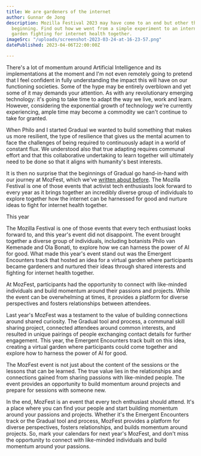 ```yaml
---
title: We are gardeners of the internet
author: Gunnar de Jong
description: Mozilla Festival 2023 may have come to an end but other things are just
  beginning. Find out how we went from a simple experiment to an international activist
  garden fighting for internet health together.
imageSrc: "/uploads/screenshot-2023-03-24-at-16-23-57.png"
datePublished: 2023-04-06T22:00:00Z

---
```

There's a lot of momentum around Artificial Intelligence and its implementations at the moment and I'm not even remotely going to pretend that I feel confident in fully understanding the impact this will have on our functioning societies. Some of the hype may be entirely overblown and yet some of it may demands your attention. As with any revolutionary emerging technology: it's going to take time to adapt the way we live, work and learn. However, considering the exponential growth of technology we're currently experiencing, ample time may become a commodity we can't continue to take for granted.

When Philo and I started Gradual we wanted to build something that makes us more resilient, the type of resilience that gives us the mental acumen to face the challenges of being required to continuously adapt in a world of constant flux. We understood also that true adapting requires communal effort and that this collaborative undertaking to learn together will ultimately need to be done so that it aligns with humanity's best interests.

It is then no surprise that the beginnings of Gradual go hand-in-hand with our journey at MozFest, which we've [written about before](https://www.gradu.al/blog/our-mozfest-story). The Mozilla Festival is one of those events that activist tech enthusiasts look forward to every year as it brings together an incredibly diverse group of individuals to explore together how the internet can be harnessed for good and nurture ideas to fight for internet health together.

This year

  
  
The Mozilla Festival is one of those events that every tech enthusiast looks forward to, and this year's event did not disappoint. The event brought together a diverse group of individuals, including botanists Philo van Kemenade and Ola Bonati, to explore how we can harness the power of AI for good. What made this year's event stand out was the Emergent Encounters track that hosted an idea for a virtual garden where participants became gardeners and nurtured their ideas through shared interests and fighting for internet health together.

At MozFest, participants had the opportunity to connect with like-minded individuals and build momentum around their passions and projects. While the event can be overwhelming at times, it provides a platform for diverse perspectives and fosters relationships between attendees.

Last year's MozFest was a testament to the value of building connections around shared curiosity. The Gradual tool and process, a communal skill sharing project, connected attendees around common interests, and resulted in unique pairings of people exchanging contact details for further engagement. This year, the Emergent Encounters track built on this idea, creating a virtual garden where participants could come together and explore how to harness the power of AI for good.

The MozFest event is not just about the content of the sessions or the lessons that can be learned. The true value lies in the relationships and connections gained from sharing passions with like-minded people. The event provides an opportunity to build momentum around projects and prepare for sessions with someone new.

In the end, MozFest is an event that every tech enthusiast should attend. It's a place where you can find your people and start building momentum around your passions and projects. Whether it's the Emergent Encounters track or the Gradual tool and process, MozFest provides a platform for diverse perspectives, fosters relationships, and builds momentum around projects. So, mark your calendars for next year's MozFest, and don't miss the opportunity to connect with like-minded individuals and build momentum around your passions.